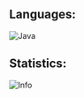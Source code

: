 
## Languages:
![Java](https://img.shields.io/badge/-Java-090909?style=for-the-badge&logoColor=E9D54D)

## Statistics:

![Info](https://github-readme-stats.vercel.app/api?username=toper9636&show_icons=true&theme=dracula)
